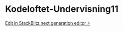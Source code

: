 # Kodeloftet-Undervisning11

[Edit in StackBlitz next generation editor ⚡️](https://stackblitz.com/~/github.com/AndereX-dev/Kodeloftet-Undervisning11)